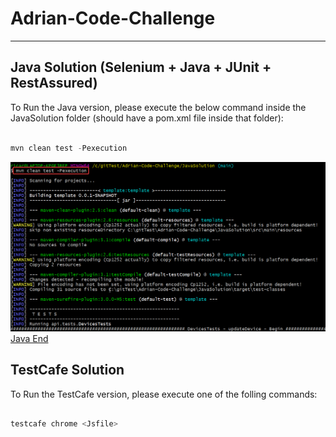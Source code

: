 # Adrian-Code-Challenge

---

## Java Solution (Selenium + Java + JUnit + RestAssured)

To Run the Java version, please execute the below command inside the JavaSolution folder (should have a pom.xml file inside that folder):

``` js

mvn clean test -Pexecution

```

![Java Begin](rJNji9iddL.png)
[Java End](mintty_ZmRATxWuTt.png)



## TestCafe Solution

To Run the TestCafe version, please execute one of the folling commands:

``` js

testcafe chrome <Jsfile>

```


